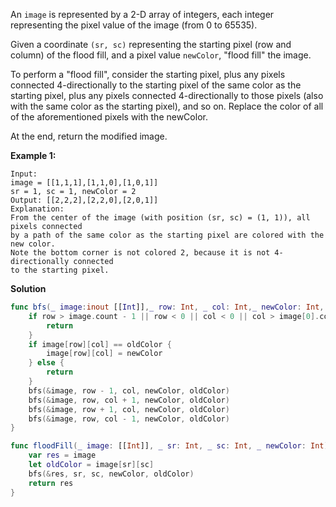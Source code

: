 An `image` is represented by a 2-D array of integers, each integer representing the pixel value of the image (from 0 to 65535).

Given a coordinate `(sr, sc)` representing the starting pixel (row and column) of the flood fill, and a pixel value `newColor`, "flood fill" the image.

To perform a "flood fill", consider the starting pixel, plus any pixels connected 4-directionally to the starting pixel of the same color as the starting pixel, plus any pixels connected 4-directionally to those pixels (also with the same color as the starting pixel), and so on. Replace the color of all of the aforementioned pixels with the newColor.

At the end, return the modified image.

**Example 1:**

```
Input: 
image = [[1,1,1],[1,1,0],[1,0,1]]
sr = 1, sc = 1, newColor = 2
Output: [[2,2,2],[2,2,0],[2,0,1]]
Explanation: 
From the center of the image (with position (sr, sc) = (1, 1)), all pixels connected 
by a path of the same color as the starting pixel are colored with the new color.
Note the bottom corner is not colored 2, because it is not 4-directionally connected
to the starting pixel.
```



**Solution**

```swift
func bfs(_ image:inout [[Int]],_ row: Int, _ col: Int,_ newColor: Int, _ oldColor: Int) {
    if row > image.count - 1 || row < 0 || col < 0 || col > image[0].count - 1 || newColor == oldColor {
        return
    }
    if image[row][col] == oldColor {
        image[row][col] = newColor
    } else {
        return
    }
    bfs(&image, row - 1, col, newColor, oldColor)
    bfs(&image, row, col + 1, newColor, oldColor)
    bfs(&image, row + 1, col, newColor, oldColor)
    bfs(&image, row, col - 1, newColor, oldColor)
}

func floodFill(_ image: [[Int]], _ sr: Int, _ sc: Int, _ newColor: Int) -> [[Int]] {
    var res = image
    let oldColor = image[sr][sc]
    bfs(&res, sr, sc, newColor, oldColor)
    return res
}
```

